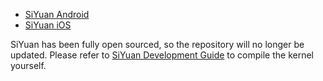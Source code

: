 * [SiYuan Android](https://github.com/siyuan-note/siyuan-android)
* [SiYuan iOS](https://github.com/siyuan-note/siyuan-ios)

SiYuan has been fully open sourced, so the repository will no longer be updated. Please refer to [SiYuan Development Guide](https://github.com/siyuan-note/siyuan/blob/master/.github/CONTRIBUTING.md) to compile the kernel yourself.
